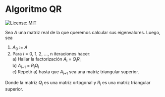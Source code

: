 # Algoritmo QR

[![License: MIT](https://img.shields.io/badge/License-MIT-yellow.svg)](https://opensource.org/licenses/MIT)

Sea *A* una matriz real de la que queremos calcular sus eigenvalores. Luego, sea
1. *A*<sub>0</sub> := *A*
2. Para *i* = 0, 1, 2, ..., n iteraciones hacer: <br>
    a) Hallar la factorización *A*<sub>i</sub> = *Q*<sub>i</sub>*R*<sub>i</sub> <br>
    b) *A*<sub>i+1</sub> = *R*<sub>i</sub>*Q*<sub>i</sub> <br> 
    c) Repetir a) hasta que *A*<sub>i+1</sub> sea una matriz triangular superior.

Donde la matriz *Q*<sub>i</sub> es una matriz ortogonal y *R*<sub>i</sub> es una matriz triangular superior.